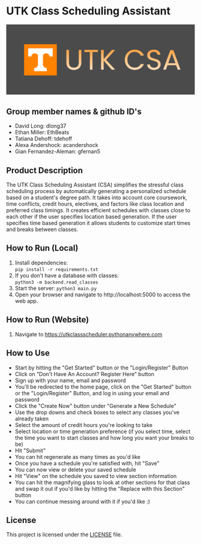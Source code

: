 # UTK Class Scheduling Assistant
![Alt text](frontend/logo.png)

## Group member names & github ID's
* David Long: dlong37
* Ethan Miller: EthBeats
* Tatiana Dehoff: tdehoff
* Alexa Andershock: acandershock
* Gian Fernandez-Aleman: gfernan5

## Product Description
The UTK Class Scheduling Assistant (CSA) simplifies the stressful class scheduling process by automatically generating a personalized schedule based on a student's degree path. It takes into account core coursework, time conflicts, credit hours, electives, and factors like class location and preferred class timings. It creates efficient schedules with classes close to each other if the user specifies location based generation. If the user specifies time based generation it allows students to customize start times and breaks between classes.

## How to Run (Local)
1. Install dependencies:  
```pip install -r requirements.txt```
1. If you don't have a database with classes:   
``` python3 -m backend.read_classes ```
1. Start the server:
```python3 main.py```
1. Open your browser and navigate to http://localhost:5000 to access the web app.

## How to Run (Website)
1. Navigate to https://utkclassscheduler.pythonanywhere.com

## How to Use

* Start by hitting the "Get Started" button or the "Login/Register" Button
* Click on "Don't Have An Account? Register Here" button
* Sign up with your name, email and password
* You'll be redirected to the home page, click on the "Get Started" button or the "Login/Register" Button, and log in using your email and password
* Click the "Create Now" button under "Generate a New Schedule"
* Use the drop downs and check boxes to select any classes you've already taken
* Select the amount of credit hours you're looking to take
* Select location or time generation preference (if you select time, select the time you want to start classes and how long you want your breaks to be)
* Hit "Submit"
* You can hit regenerate as many times as you'd like
* Once you have a schedule you're satisfied with, hit "Save"
* You can now view or delete your saved schedule
* Hit "View" on the schedule you saved to view section information
* You can hit the magnifying glass to look at other sections for that class and swap it out if you'd like by hitting the "Replace with this Section" button
* You can continue messing around with it if you'd like :)

## License
This project is licensed under the [LICENSE](License.txt) file.
